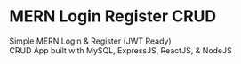 # MERN Login Register CRUD
Simple MERN Login & Register (JWT Ready)  
CRUD App built with MySQL, ExpressJS, ReactJS, &amp; NodeJS

